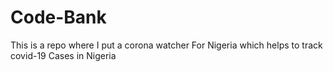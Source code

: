 # Code-Bank
  This is a repo where I put a corona watcher 
For Nigeria which helps to track covid-19
Cases in Nigeria 
